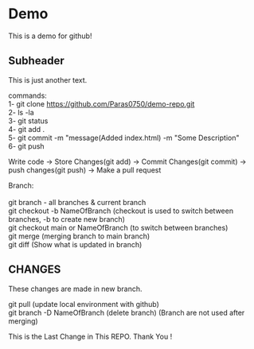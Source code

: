 # Demo

This is a demo for github!

## Subheader

This is just another text.

commands:  <br />
1- git clone https://github.com/Paras0750/demo-repo.git <br />
2- ls -la <br />
3- git status <br />
4- git add . <br />
5- git commit -m "message(Added index.html) -m "Some Description" <br />
6- git push <br />


Write code -> Store Changes(git add) -> Commit Changes(git commit) -> push changes(git push) -> Make a pull request

Branch: <br />
<br />
git branch - all branches & current branch <br />
git checkout -b NameOfBranch  (checkout is used to switch between branches, -b to create new branch) <br />
git checkout main or NameOfBranch (to switch between branches) <br />
git merge (merging branch to main branch) <br />
git diff (Show what is updated in branch) <br />

## CHANGES

These changes are made in new branch.

git pull (update local environment with github) <br />
git branch -D NameOfBranch (delete branch) (Branch are not used after merging) <br /> 

This is the Last Change in This REPO.
Thank You !
